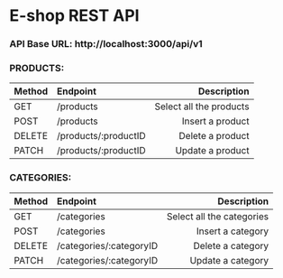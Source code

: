 # E-shop REST API

### API Base URL: http://localhost:3000/api/v1

### PRODUCTS:
| Method       | Endpoint       | Description   |
| :---         | :---           |          ---: |
| GET          | /products     | Select all the products    |
| POST         | /products      | Insert a product      |
| DELETE       | /products/:productID     | Delete a product    |
| PATCH        | /products/:productID       | Update a product      |

### CATEGORIES:
| Method       | Endpoint       | Description   |
| :---         | :---           |          ---: |
| GET          | /categories     | Select all the categories    |
| POST         | /categories      | Insert a category      |
| DELETE       | /categories/:categoryID     | Delete a category    |
| PATCH        | /categories/:categoryID       | Update a category      |
